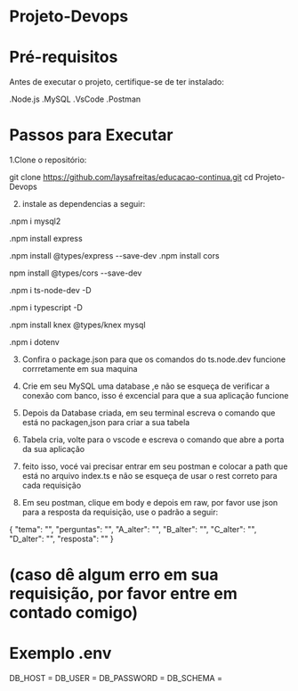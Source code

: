 # Projeto-Devops


# Pré-requisitos

Antes de executar o projeto, certifique-se de ter instalado:
 
 .Node.js
 .MySQL
 .VsCode
 .Postman

 # Passos para Executar

 1.Clone o repositório:
 
 git clone https://github.com/laysafreitas/educacao-continua.git
cd Projeto-Devops

2. instale as dependencias a seguir:

.npm i mysql2

.npm install express

.npm install @types/express --save-dev
.npm install cors

npm install @types/cors --save-dev

.npm i ts-node-dev -D

.npm i typescript -D

.npm install knex @types/knex mysql

.npm i dotenv

3. Confira o package.json para que os comandos do ts.node.dev funcione corrretamente em sua maquina

4. Crie em seu MySQL uma database ,e não se esqueça de verificar a conexão com banco, isso é excencial para que a sua aplicação funcione

5. Depois da Database criada, em seu terminal escreva o comando que está no packagen,json para criar a sua tabela

6. Tabela cria, volte para o vscode e escreva o comando que abre a porta da sua aplicação

7. feito isso, vocé vai precisar entrar em seu postman e colocar a path que está no arquivo index.ts e não se esqueça de usar o rest correto para cada requisição

8. Em seu postman, clique em body e depois em raw, por favor use json para a resposta da requisição, use o padrão a seguir:

 {
    "tema": "",
   "perguntas": "",
   "A_alter": "",
   "B_alter": "",
   "C_alter": "",
   "D_alter": "",
   "resposta": ""
   }

# (caso dê algum erro em sua requisição, por favor entre em contado comigo) #

# Exemplo .env

DB_HOST = 
DB_USER = 
DB_PASSWORD = 
DB_SCHEMA = 



